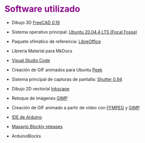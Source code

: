 # <FONT COLOR=#8B008B>Software utilizado</font>

* Dibujo 3D [FreeCAD 0.19](https://www.freecadweb.org/)
  
* Sistema operativo principal: [Ubuntu 20.04.4 LTS (Focal Fossa)](https://releases.ubuntu.com/20.04/)
  
* Paquete ofimático de referencia: [LibreOffice](https://es.libreoffice.org/)
  
* Libreria Material para MkDocs
  
* [Visual Studio Code](https://code.visualstudio.com/)
  
* Creación de GIF animados para Ubuntu [Peek](https://ubunlog.com/peek-gif-animados-ubuntu/)
  
* Sistema principal de capturas de pantalla: [Shutter 0.94](http://shutter-project.org)
  
* Dibujo 2D vectorial [Inkscape](https://inkscape.org/es/)

* Retoque de imágenes [GIMP](https://www.gimp.org/)

* Creación de GIF animado a partir de video con [FFMPEG](https://www.ffmpeg.org/) y [GIMP](https://www.gimp.org/)

* [IDE de Arduino](https://www.arduino.cc/en/software)

* [Masaylo Blockly releases](https://github.com/agomezgar/masayloBlockly/releases)

* ArduinoBlocks
